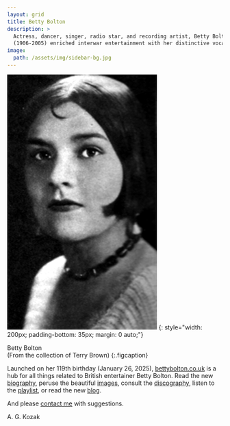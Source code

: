 ```yaml
---
layout: grid
title: Betty Bolton
description: >
  Actress, dancer, singer, radio star, and recording artist, Betty Bolton
  (1906-2005) enriched interwar entertainment with her distinctive vocals.
image:
  path: /assets/img/sidebar-bg.jpg
---
```


![Betty Bolton](assets/img/images/Betty-Bolton-1936.jpg)
{: style="width: 200px; padding-bottom: 35px; margin: 0 auto;"}

Betty Bolton  
(From the collection of Terry Brown)
{:.figcaption}

Launched on her 119th birthday (January 26, 2025), [bettybolton.co.uk](/) is a hub for all things related to British entertainer Betty Bolton. Read the new [biography](/biography/), peruse the beautiful [images](/images/), consult the [discography](/discography/), listen to the [playlist](/playlist/), or read the new [blog](/blog).

And please [contact me](/contact/) with suggestions.

A. G. Kozak

